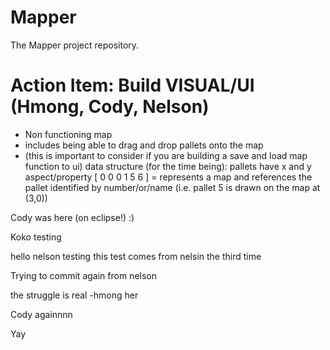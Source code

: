# Mapper
The Mapper project repository.

# Action Item: Build VISUAL/UI (Hmong, Cody, Nelson)
- Non functioning map
- includes being able to drag and drop pallets onto the map
- (this is important to consider if you are building a save and load map function to ui) data structure (for the time being): pallets have x and y aspect/property
[ 0 0 0 1 5 6 ] = represents a map
and references the pallet identified by number/or/name (i.e. pallet 5 is drawn on the map at (3,0))

Cody was here (on eclipse!) :)

Koko
testing

hello nelson testing
this test comes from nelsin the third time

Trying to commit again from nelson

the struggle is real -hmong her

Cody againnnn

Yay